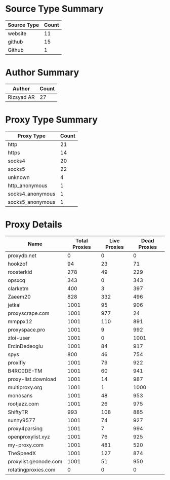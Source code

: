 # Source Type Summary

| Source Type | Count |
|-------------|-------|
| website | 11 |
| github | 15 |
| Github | 1 |


# Author Summary

| Author | Count |
|--------|-------|
| Rizsyad AR | 27 |


# Proxy Type Summary

| Proxy Type | Count |
|------------|-------|
| http | 21 |
| https | 14 |
| socks4 | 20 |
| socks5 | 22 |
| unknown | 4 |
| http_anonymous | 1 |
| socks4_anonymous | 1 |
| socks5_anonymous | 1 |


# Proxy Details

| Name | Total Proxies | Live Proxies | Dead Proxies |
|------|---------------|--------------|---------------|
| proxydb.net | 0 | 0 | 0 |
| hookzof | 94 | 23 | 71 |
| roosterkid | 278 | 49 | 229 |
| opsxcq | 343 | 0 | 343 |
| clarketm | 400 | 3 | 397 |
| Zaeem20 | 828 | 332 | 496 |
| jetkai | 1001 | 95 | 906 |
| proxyscrape.com | 1001 | 977 | 24 |
| mmppx12 | 1001 | 110 | 891 |
| proxyspace.pro | 1001 | 9 | 992 |
| zloi-user | 1001 | 0 | 1001 |
| ErcinDedeoglu | 1001 | 84 | 917 |
| spys | 800 | 46 | 754 |
| proxifly | 1001 | 79 | 922 |
| B4RC0DE-TM | 1001 | 60 | 941 |
| proxy-list.download | 1001 | 14 | 987 |
| multiproxy.org | 1001 | 1 | 1000 |
| monosans | 1001 | 48 | 953 |
| rootjazz.com | 1001 | 26 | 975 |
| ShiftyTR | 993 | 108 | 885 |
| sunny9577 | 1001 | 74 | 927 |
| proxy4parsing | 1001 | 7 | 994 |
| openproxylist.xyz | 1001 | 76 | 925 |
| my-proxy.com | 1001 | 481 | 520 |
| TheSpeedX | 1001 | 127 | 874 |
| proxylist.geonode.com | 1001 | 51 | 950 |
| rotatingproxies.com | 0 | 0 | 0 |
